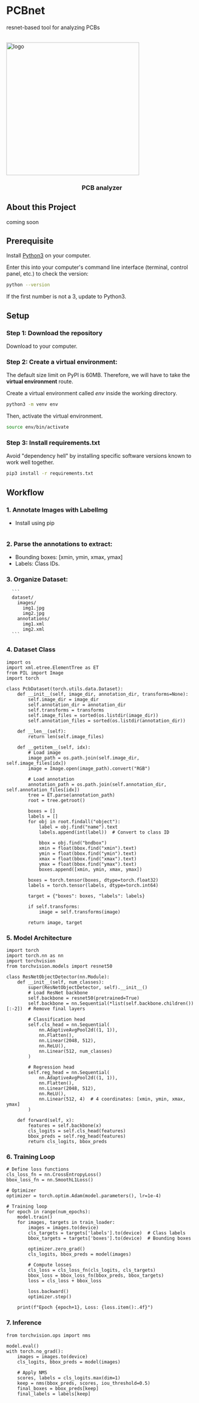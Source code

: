 # PCBnet
resnet-based tool for analyzing PCBs

<!-- PROJECT LOGO -->
<br />
<div align="left">
  <a href="https://github.com/github_username/repo_name">
    <img src="img/logo.png" width="350" title="logo">
  </a>

<h3 align="center">PCB analyzer </h3>

<!-- ABOUT THE PROJECT -->
## About this Project

coming soon
 
## Prerequisite

Install [Python3](https://www.python.org/downloads/) on your computer.

Enter this into your computer's command line interface (terminal, control panel, etc.) to check the version:

  ```sh
  python --version
  ```

If the first number is not a 3, update to Python3.

## Setup

### Step 1: Download the repository

Download to your computer. 

### Step 2: Create a virtual environment: 
The default size limit on PyPI is 60MB.
Therefore, we will have to take the **virtual environment** route.

Create a virtual environment called *env* inside the working directory.

```sh
python3 -m venv env
```

Then, activate the virtual environment.


```sh
source env/bin/activate
```

### Step 3: Install requirements.txt

Avoid "dependency hell" by installing specific software versions known to work well together.

  ```sh
pip3 install -r requirements.txt
  ```

<!-- LICENSE -->
## Workflow

### 1. Annotate Images with LabelImg
  - Install using pip
  ```pip install labelImg
  ```


### 2. Parse the annotations to extract:
 - Bounding boxes: [xmin, ymin, xmax, ymax]
 - Labels: Class IDs.


### 3. Organize Dataset:
      ```
      dataset/
        images/
          img1.jpg
          img2.jpg
        annotations/
          img1.xml
          img2.xml
      ```
      
### 4. Dataset Class

```
import os
import xml.etree.ElementTree as ET
from PIL import Image
import torch

class PcbDataset(torch.utils.data.Dataset):
    def __init__(self, image_dir, annotation_dir, transforms=None):
        self.image_dir = image_dir
        self.annotation_dir = annotation_dir
        self.transforms = transforms
        self.image_files = sorted(os.listdir(image_dir))
        self.annotation_files = sorted(os.listdir(annotation_dir))

    def __len__(self):
        return len(self.image_files)

    def __getitem__(self, idx):
        # Load image
        image_path = os.path.join(self.image_dir, self.image_files[idx])
        image = Image.open(image_path).convert("RGB")
        
        # Load annotation
        annotation_path = os.path.join(self.annotation_dir, self.annotation_files[idx])
        tree = ET.parse(annotation_path)
        root = tree.getroot()
        
        boxes = []
        labels = []
        for obj in root.findall("object"):
            label = obj.find("name").text
            labels.append(int(label))  # Convert to class ID
            
            bbox = obj.find("bndbox")
            xmin = float(bbox.find("xmin").text)
            ymin = float(bbox.find("ymin").text)
            xmax = float(bbox.find("xmax").text)
            ymax = float(bbox.find("ymax").text)
            boxes.append([xmin, ymin, xmax, ymax])
        
        boxes = torch.tensor(boxes, dtype=torch.float32)
        labels = torch.tensor(labels, dtype=torch.int64)

        target = {"boxes": boxes, "labels": labels}
        
        if self.transforms:
            image = self.transforms(image)

        return image, target
```

### 5. Model Architecture
```
import torch
import torch.nn as nn
import torchvision
from torchvision.models import resnet50

class ResNetObjectDetector(nn.Module):
    def __init__(self, num_classes):
        super(ResNetObjectDetector, self).__init__()
        # Load ResNet backbone
        self.backbone = resnet50(pretrained=True)
        self.backbone = nn.Sequential(*list(self.backbone.children())[:-2])  # Remove final layers

        # Classification head
        self.cls_head = nn.Sequential(
            nn.AdaptiveAvgPool2d((1, 1)),
            nn.Flatten(),
            nn.Linear(2048, 512),
            nn.ReLU(),
            nn.Linear(512, num_classes)
        )
        
        # Regression head
        self.reg_head = nn.Sequential(
            nn.AdaptiveAvgPool2d((1, 1)),
            nn.Flatten(),
            nn.Linear(2048, 512),
            nn.ReLU(),
            nn.Linear(512, 4)  # 4 coordinates: [xmin, ymin, xmax, ymax]
        )

    def forward(self, x):
        features = self.backbone(x)
        cls_logits = self.cls_head(features)
        bbox_preds = self.reg_head(features)
        return cls_logits, bbox_preds
```


### 6. Training Loop
  ```
  # Define loss functions
  cls_loss_fn = nn.CrossEntropyLoss()
  bbox_loss_fn = nn.SmoothL1Loss()
  
  # Optimizer
  optimizer = torch.optim.Adam(model.parameters(), lr=1e-4)
  
  # Training loop
  for epoch in range(num_epochs):
      model.train()
      for images, targets in train_loader:
          images = images.to(device)
          cls_targets = targets['labels'].to(device)  # Class labels
          bbox_targets = targets['boxes'].to(device)  # Bounding boxes
  
          optimizer.zero_grad()
          cls_logits, bbox_preds = model(images)
          
          # Compute losses
          cls_loss = cls_loss_fn(cls_logits, cls_targets)
          bbox_loss = bbox_loss_fn(bbox_preds, bbox_targets)
          loss = cls_loss + bbox_loss
          
          loss.backward()
          optimizer.step()
          
      print(f"Epoch {epoch+1}, Loss: {loss.item():.4f}")
  ```

### 7. Inference

```
from torchvision.ops import nms

model.eval()
with torch.no_grad():
    images = images.to(device)
    cls_logits, bbox_preds = model(images)
    
    # Apply NMS
    scores, labels = cls_logits.max(dim=1)
    keep = nms(bbox_preds, scores, iou_threshold=0.5)
    final_boxes = bbox_preds[keep]
    final_labels = labels[keep]
```


<!-- MARKDOWN LINKS & IMAGES -->
<!-- https://www.markdownguide.org/basic-syntax/#reference-style-links -->
[contributors-shield]: https://img.shields.io/github/contributors/github_username/repo_name.svg?style=for-the-badge
[contributors-url]: https://github.com/github_username/repo_name/graphs/contributors
[forks-shield]: https://img.shields.io/github/forks/github_username/repo_name.svg?style=for-the-badge
[forks-url]: https://github.com/github_username/repo_name/network/members
[stars-shield]: https://img.shields.io/github/stars/github_username/repo_name.svg?style=for-the-badge
[stars-url]: https://github.com/github_username/repo_name/stargazers
[issues-shield]: https://img.shields.io/github/issues/github_username/repo_name.svg?style=for-the-badge
[issues-url]: https://github.com/github_username/repo_name/issues
[license-shield]: https://img.shields.io/github/license/github_username/repo_name.svg?style=for-the-badge
[license-url]: https://github.com/github_username/repo_name/blob/master/LICENSE.txt
[linkedin-shield]: https://img.shields.io/badge/-LinkedIn-black.svg?style=for-the-badge&logo=linkedin&colorB=555
[linkedin-url]: https://linkedin.com/in/linkedin_username
[product-screenshot]: images/screenshot.png
